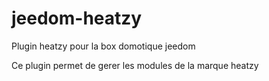 # jeedom-heatzy
Plugin heatzy pour la box domotique jeedom

Ce plugin permet de gerer les modules de la marque heatzy
